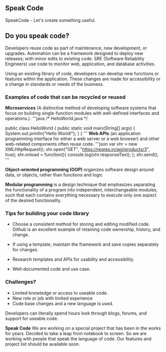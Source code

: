 ## **Speak Code**
SpeakCode - Let's create something useful.

## **Do you speak code?**

Developers reuse code as part of maintenance, new development, or upgrades. Automation can be a framework designed to deploy new releases; with minor edits to existing code.  SRE (Software Reliability Engineers) use code to monitor web, application, and database activities. 

Using an existing library of code, developers can develop new functions or features within the application. These changes are made for accessibility or a change in standards or needs of the business.

### **Examples of code that can be recycled or reused**

**Microservices** (A distinctive method of developing software systems that focus on building single-function modules with well-defined interfaces and operations.). 
'''java
/* HelloWorld.java
 */

public class HelloWorld
{
	public static void main(String[] args) {
		System.out.println("Hello World!");
	}
}
'''
**Web APIs** (an application programming interface for either a web server or a web browser) and other web-related components often reuse code.
'''json
var xhr = new XMLHttpRequest();
xhr.open("GET", "https://reqres.in/api/products/3", true);
xhr.onload = function(){
    console.log(xhr.responseText);
};
xhr.send();
'''
				

**Object-oriented programming (OOP)** organizes software design around data, or objects, rather than functions and logic

**Modular programming**  is a design technique that emphasizes separating the functionality of a program into independent, interchangeable modules, such that each contains everything necessary to execute only one aspect of the desired functionality.

### **Tips for building your code library**

* Choose a consistent method for storing and editing modified code. Github is an excellent example of retaining code ownership, history, and change.

* If using a template, maintain the framework and save copies separately for changes. 

* Research templates and APIs for usability and accessibility.

* Well-documented code and use case.

### **Challenges?**

* Limited knowledge or access to useable code.
* New role or job with limited experience
* Code base changes and a new language is used.

Developers can literally spend hours look through blogs, forums, and support for useable code.

**Speak Code** We are working on a special project that has been in the works for years. Decided to take a leap from notebook to screen. So we are working with people that speak the language of code. Our features and project list should be available soon.


